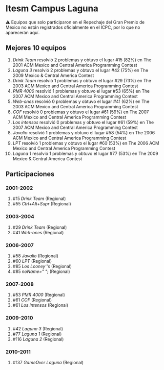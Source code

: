 # Itesm Campus Laguna

:warning: Equipos que solo participaron en el Repechaje del Gran Premio de México no están registrados oficialmente en el ICPC, por lo que no aparecerán aquí.

## Mejores 10 equipos

1. _Drink Team_ resolvió 2 problemas y obtuvo el lugar #15 (82%) en The 2001 ACM Mexico and Central America Programming Contest
1. _Laguna 3_ resolvió 2 problemas y obtuvo el lugar #42 (75%) en The 2009 Mexico & Central America Contest
1. _Drink Team_ resolvió 1 problemas y obtuvo el lugar #29 (73%) en The 2003 ACM Mexico and Central America Programming Contest
1. _PMR 4000_ resolvió 1 problemas y obtuvo el lugar #53 (65%) en The 2007 ACM Mexico and Central America Programming Contest
1. _Web-ones_ resolvió 0 problemas y obtuvo el lugar #41 (62%) en The 2003 ACM Mexico and Central America Programming Contest
1. _COF_ resolvió 0 problemas y obtuvo el lugar #61 (59%) en The 2007 ACM Mexico and Central America Programming Contest
1. _Los intensos_ resolvió 0 problemas y obtuvo el lugar #61 (59%) en The 2007 ACM Mexico and Central America Programming Contest
1. _Javalio_ resolvió 1 problemas y obtuvo el lugar #58 (54%) en The 2006 ACM Mexico and Central America Programming Contest
1. _LPT_ resolvió 1 problemas y obtuvo el lugar #60 (53%) en The 2006 ACM Mexico and Central America Programming Contest
1. _Laguna 1_ resolvió 1 problemas y obtuvo el lugar #77 (53%) en The 2009 Mexico & Central America Contest

## Participaciones

### 2001-2002

1. #15 _Drink Team_ (Regional)
1. #55 _Ctrl+Alt+Supr_ (Regional)

### 2003-2004

1. #29 _Drink Team_ (Regional)
1. #41 _Web-ones_ (Regional)

### 2006-2007

1. #58 _Javalio_ (Regional)
1. #60 _LPT_ (Regional)
1. #85 _Los Looney''s_ (Regional)
1. #85 _noName=" ";_ (Regional)

### 2007-2008

1. #53 _PMR 4000_ (Regional)
1. #61 _COF_ (Regional)
1. #61 _Los intensos_ (Regional)

### 2009-2010

1. #42 _Laguna 3_ (Regional)
1. #77 _Laguna 1_ (Regional)
1. #116 _Laguna 2_ (Regional)

### 2010-2011

1. #137 _GameOver Laguna_ (Regional)



